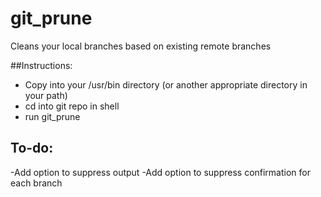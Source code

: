 # git_prune
Cleans your local branches based on existing remote branches

##Instructions:
- Copy into your /usr/bin directory (or another appropriate directory in your path)
- cd into git repo in shell
- run git_prune

## To-do:
-Add option to suppress output
-Add option to suppress confirmation for each branch
